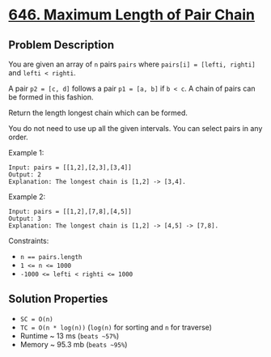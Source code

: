 # [646. Maximum Length of Pair Chain](https://leetcode.com/problems/maximum-length-of-pair-chain/description/)

## Problem Description

You are given an array of `n` pairs `pairs` where `pairs[i] = [lefti, righti]` and `lefti < righti`.

A pair `p2 = [c, d]` follows a pair `p1 = [a, b]` if `b < c`. A chain of pairs can be formed in this fashion.

Return the length longest chain which can be formed.

You do not need to use up all the given intervals. You can select pairs in any order.



Example 1:
```
Input: pairs = [[1,2],[2,3],[3,4]]
Output: 2
Explanation: The longest chain is [1,2] -> [3,4].
```
Example 2:
```
Input: pairs = [[1,2],[7,8],[4,5]]
Output: 3
Explanation: The longest chain is [1,2] -> [4,5] -> [7,8].
```

Constraints:

* `n == pairs.length`
* `1 <= n <= 1000`
* `-1000 <= lefti < righti <= 1000`

## Solution Properties
* `SC = O(n)`
* `TC = O(n * log(n))` (`log(n)` for sorting and `n` for traverse)
* Runtime ~ 13 ms (`beats ~57%`)
* Memory ~ 95.3 mb (`beats ~95%`)
